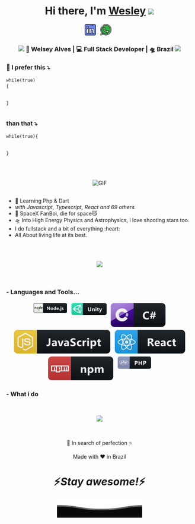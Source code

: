 

<div align="center">
   <h1>Hi there, I'm <a href="https://hemant.codes">Wesley</a> <img src="https://media.giphy.com/media/hvRJCLFzcasrR4ia7z/giphy.gif" width="25px"> </h1>

</div>

<p align='center'>
   <a href="https://www.linkedin.com/in/wesleyalvesdeveloper/"><img height="30" src="https://raw.githubusercontent.com/wesley44354/wesley44354/master/images/social/linkedin.png?raw=true"></a>&nbsp;&nbsp;
   <a href="https://api.whatsapp.com/send?phone=67998887913"><img height="30" src="https://raw.githubusercontent.com/wesley44354/wesley44354/master/images/social/whatsapp.png?raw=true"></a>&nbsp;&nbsp;
 </p>

<div align="center">
<h3><img src="https://media.giphy.com/media/WUlplcMpOCEmTGBtBW/giphy.gif" width="30"> 🙎 Welsey Alves | 💻 Full Stack Developer | 🛸 Brazil <img src="https://media.giphy.com/media/WUlplcMpOCEmTGBtBW/giphy.gif" width="30"></h3>
</div>

<div align="left">
<h3> 💬 I prefer this ⤵️</h3>
<pre><code>while(true) 
{ 
      
}</code></pre>

<h3> than that ⤵️</h3>
<pre><code>while(true){
      
}</code></pre>

</div>
<br />
<br />

<div align="center" >
    <img align="center" height="180px" width="300px" style="border-radius: 20;" alt="GIF" src="https://media.giphy.com/media/3FjEPbKqEPhPpmC8uY/giphy.gif" />
   <br />
   <br />
    <ul align="left">
        <li>🥀 Learning Php & Dart</li>
        <li><i>with Javascript, Typescript, React and 69 others.</i></li>
        <li>🔭 SpaceX FanBoi, die for space😼</li>
        <li>🛸 Into High Energy Physics and Astrophysics, i love shooting stars too.</li>
        <li>I do fullstack and a bit of everything :heart:</li>
        <li>All About living life at its best.</li>
    </ul>
</div>
<br />
<br />

<!--  -->

<p align="center" >
<a href="https://github.com/anuraghazra/github-readme-stats"> 
    <img  src="https://github-readme-stats.vercel.app/api?username=wesley44354&&show_icons=true&theme=radical"/>
  </a>

</p>

<br />

### - Languages and Tools...

<div align="center">

  <img src="https://raw.githubusercontent.com/wesley44354/wesley44354/master/images/dev/services/nodejs.png" alt="nodejs" style="vertical-align: top; margin: 4px;">
  <img src="https://raw.githubusercontent.com/wesley44354/wesley44354/master/images/dev/engine/unity.png" alt="csharp" style="vertical-align: top; margin: 4px;">
  <img  src="https://raw.githubusercontent.com/wesley44354/wesley44354/master/images/dev/languages/csharp.svg" alt="csharp" style="vertical-align: top; margin: 4px;">
  <img  src="https://raw.githubusercontent.com/wesley44354/wesley44354/master/images/dev/languages/js.svg" alt="js" style="vertical-align: top; margin: 4px;">
  <img  src="https://raw.githubusercontent.com/wesley44354/wesley44354/master/images/dev/frameworks/react.svg" alt="react" style="vertical-align: top; margin: 4px;">
  <img  src="https://raw.githubusercontent.com/wesley44354/wesley44354/master/images/dev/services/npm.svg" alt="npm" style="vertical-align: top; margin: 4px;">
  <img  src="https://raw.githubusercontent.com/wesley44354/wesley44354/master/images/dev/languages/php.png" alt="vscode" style="vertical-align: top; margin: 4px;">
</div>

### - What i do

<br />

<p align="center">
   <img src="https://media.giphy.com/media/f9XgHHnPnDjOF1hWpl/giphy.gif" />
   </p>
   
   
<br />

<p align="center">💙 In search of perfection ⭐</p>
</p>
<p align="center">Made with ❤️ in Brazil</p>

<h1 align='center'>⚡️<i>Stay awesome!</i>⚡️</h1>

<p align="center">
        <img src="https://raw.githubusercontent.com/wesley44354/wesley44354/272c2d36e7269982c55ef59e821d284541b71a8c/svg/Bottom.svg" alt="Bottom" />
</p>
